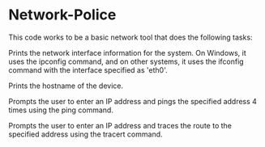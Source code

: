# Network-Police
This code works to be a basic network tool that does the following tasks:

Prints the network interface information for the system. On Windows, it uses the ipconfig command, and on other systems, it uses the ifconfig command with the interface specified as 'eth0'.

Prints the hostname of the device.

Prompts the user to enter an IP address and pings the specified address 4 times using the ping command.

Prompts the user to enter an IP address and traces the route to the specified address using the tracert command.
